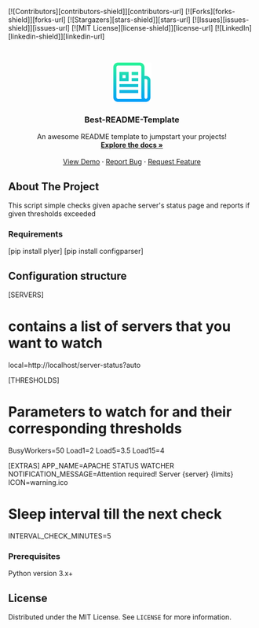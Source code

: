 
<!-- PROJECT SHIELDS -->
<!--
*** I'm using markdown "reference style" links for readability.
*** Reference links are enclosed in brackets [ ] instead of parentheses ( ).
*** See the bottom of this document for the declaration of the reference variables
*** for contributors-url, forks-url, etc. This is an optional, concise syntax you may use.
*** https://www.markdownguide.org/basic-syntax/#reference-style-links
-->
[![Contributors][contributors-shield]][contributors-url]
[![Forks][forks-shield]][forks-url]
[![Stargazers][stars-shield]][stars-url]
[![Issues][issues-shield]][issues-url]
[![MIT License][license-shield]][license-url]
[![LinkedIn][linkedin-shield]][linkedin-url]



<!-- PROJECT LOGO -->
<br />
<p align="center">
  <a href="https://github.com/othneildrew/Best-README-Template">
    <img src="images/logo.png" alt="Logo" width="80" height="80">
  </a>

  <h3 align="center">Best-README-Template</h3>

  <p align="center">
    An awesome README template to jumpstart your projects!
    <br />
    <a href="https://github.com/othneildrew/Best-README-Template"><strong>Explore the docs »</strong></a>
    <br />
    <br />
    <a href="https://github.com/othneildrew/Best-README-Template">View Demo</a>
    ·
    <a href="https://github.com/othneildrew/Best-README-Template/issues">Report Bug</a>
    ·
    <a href="https://github.com/othneildrew/Best-README-Template/issues">Request Feature</a>
  </p>
</p>


<!-- ABOUT THE PROJECT -->
## About The Project

This script simple checks given apache server's status page and reports if given thresholds exceeded 

### Requirements

[pip install plyer]
[pip install configparser]


<!-- GETTING STARTED -->
## Configuration structure

[SERVERS]
# contains a list of servers that you want to watch
local=http://localhost/server-status?auto

[THRESHOLDS]
# Parameters to watch for and their corresponding thresholds
BusyWorkers=50
Load1=2
Load5=3.5
Load15=4

[EXTRAS]
APP_NAME=APACHE STATUS WATCHER
NOTIFICATION_MESSAGE=Attention required! Server {server} {limits}
ICON=warning.ico
# Sleep interval till the next check
INTERVAL_CHECK_MINUTES=5


### Prerequisites

Python version 3.x+

<!-- LICENSE -->
## License

Distributed under the MIT License. See `LICENSE` for more information.
